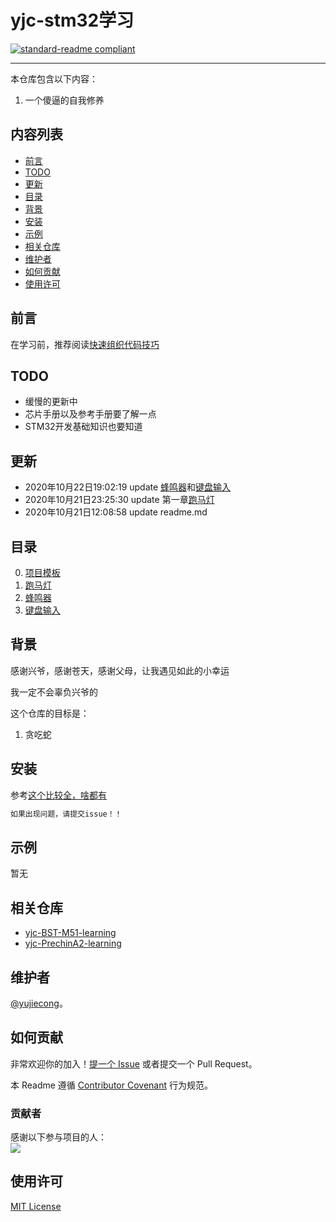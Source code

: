 # yjc-stm32学习

[![standard-readme compliant](https://img.shields.io/badge/readme%20style-standard-brightgreen.svg?style=flat-square)](.)

***
本仓库包含以下内容：

1. 一个傻逼的自我修养


## 内容列表
- [前言](#前言)
- [TODO](#TODO)
- [更新](#更新)
- [目录](#目录)
- [背景](#背景)
- [安装](#安装)
- [示例](#示例)
- [相关仓库](#相关仓库)
- [维护者](#维护者)
- [如何贡献](#如何贡献)
- [使用许可](#使用许可)
## 前言
在学习前，推荐阅读[快速组织代码技巧](./contents/ch01-quickexample)
## TODO
- 缓慢的更新中
- 芯片手册以及参考手册要了解一点
- STM32开发基础知识也要知道


## 更新
- 2020年10月22日19:02:19 update [蜂鸣器](./contents/ch2-beep)和[键盘输入](./contents/ch3-keyinput)
- 2020年10月21日23:25:30 update 第一章[跑马灯](./contents/ch1-ledwater)
- 2020年10月21日12:08:58 update readme.md
## 目录
0. [项目模板](./contents/ch0-template)
1. [跑马灯](./contents/ch1-ledwater)
2. [蜂鸣器](./contents/ch2-beep)
3. [键盘输入](./contents/ch3-keyinput)



## 背景

感谢兴爷，感谢苍天，感谢父母，让我遇见如此的小幸运  

我一定不会辜负兴爷的


这个仓库的目标是：

1. 贪吃蛇

## 安装

参考[这个比较全，啥都有](https://www.bilibili.com/video/BV1Rx411R75t?p=6)

```sh
如果出现问题，请提交issue！！
```


## 示例
暂无

## 相关仓库

- [yjc-BST-M51-learning](https://github.com/yujiecong/yjc-BST-M51-learning)
- [yjc-PrechinA2-learning](https://github.com/yujiecong/yjc-PrechinA2-learning)

## 维护者

[@yujiecong](https://github.com/yujiecong)。

## 如何贡献

非常欢迎你的加入！[提一个 Issue](https://github.com/ZHKU-Robot/yjc-stm32f407-learning/issues/new) 或者提交一个 Pull Request。


本 Readme 遵循 [Contributor Covenant](http://contributor-covenant.org/version/1/3/0/) 行为规范。

### 贡献者

感谢以下参与项目的人：  
<a href="graphs/contributors"><img src="https://avatars2.githubusercontent.com/u/44287052?s=60&amp;v=4" /></a>


## 使用许可
[MIT License](./LICENSE)
